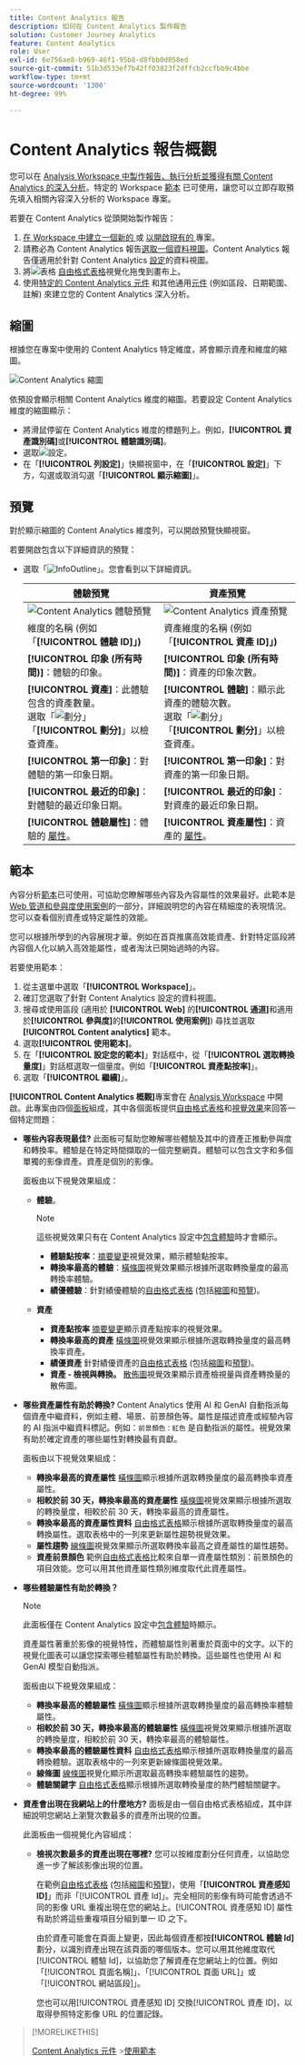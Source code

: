 ```yaml
---
title: Content Analytics 報告
description: 如何在 Content Analytics 製作報告
solution: Customer Journey Analytics
feature: Content Analytics
role: User
exl-id: 6e756ae8-b969-46f1-95b8-d8fbb0d058ed
source-git-commit: 51b3d533ef7b42ff03823f2dffcb2ccfbb9c4bbe
workflow-type: tm+mt
source-wordcount: '1300'
ht-degree: 99%

---
```


# Content Analytics 報告概觀

您可以在 [Analysis Workspace 中製作報告、執行分析並獲得有關 Content Analytics 的深入分析](/help/analysis-workspace/home.md)。特定的 Workspace [範本](#template) 已可使用，讓您可以立即存取預先填入相關內容深入分析的 Workspace 專案。

若要在 Content Analytics 從頭開始製作報告：

1. [在 Workspace 中建立一個新的 ](/help/analysis-workspace/build-workspace-project/create-projects.md) 或 [ 以開啟現有的 ](/help/analysis-workspace/build-workspace-project/open-projects.md) 專案。
1. 請務必為 Content Analytics 報告[選取一個資料視圖](/help/analysis-workspace/c-panels/panels.md#data-view)。Content Analytics 報告僅適用於針對 Content Analytics [設定](/help/content-analytics/config/configuration.md)的資料視圖。
1. 將![表格](/help/assets/icons/Table.svg) [自由格式表格](/help/analysis-workspace/visualizations/freeform-table/freeform-table.md)視覺化拖曳到畫布上。
1. 使用[特定的 Content Analytics 元件](components.md) 和其他通用[元件](/help/components/overview.md) (例如區段、日期範圍、註解) 來建立您的 Content Analytics 深入分析。

## 縮圖

根據您在專案中使用的 Content Analytics 特定維度，將會顯示資產和維度的縮圖。

![Content Analytics 縮圖](../assets/aca-thumbnails.png)

依預設會顯示相關 Content Analytics 維度的縮圖。若要設定 Content Analytics 維度的縮圖顯示：

* 將滑鼠停留在 Content Analytics 維度的標題列上。例如，**[!UICONTROL 資產識別碼]**&#x200B;或&#x200B;**[!UICONTROL 體驗識別碼]**。
* 選取![設定](/help/assets/icons/Setting.svg)。
* 在「**[!UICONTROL 列設定]**」快顯視窗中，在「**[!UICONTROL 設定]**」下方，勾選或取消勾選「**[!UICONTROL 顯示縮圖]**」。


## 預覽

對於顯示縮圖的 Content Analytics 維度列，可以開啟預覽快顯視窗。

若要開啟包含以下詳細資訊的預覽：

* 選取「![InfoOutline](/help/assets/icons/InfoOutline.svg)」。您會看到以下詳細資訊。

  | 體驗預覽 | 資產預覽 |
  |---|---|
  | ![Content Analytics 體驗預覽](../assets/aca-experience-preview.png) | ![Content Analytics 資產預覽](../assets/aca-asset-preview.png) |
  | 維度的名稱 (例如「**[!UICONTROL 體驗 ID]」)** | 資產維度的名稱 (例如「**[!UICONTROL 資產 ID]」)** |
  | **[!UICONTROL 印象 (所有時間)]**：體驗的印象。 | **[!UICONTROL 印象 (所有時間)]**：資產的印象次數。 |
  | **[!UICONTROL 資產]**：此體驗包含的資產數量。<br/>選取「![劃分](/help/assets/icons/Breakdown.svg)」「**[!UICONTROL 劃分]**」以檢查資產。 | **[!UICONTROL 體驗]**：顯示此資產的體驗次數。<br/>選取「![劃分](/help/assets/icons/Breakdown.svg)」「**[!UICONTROL 劃分]**」以檢查資產。 |
  | **[!UICONTROL 第一印象]**：對體驗的第一印象日期。 | **[!UICONTROL 第一印象]**：對資產的第一印象日期。 |
  | **[!UICONTROL 最近的印象]**：對體驗的最近印象日期。 | **[!UICONTROL 最近的印象]**：對資產的最近印象日期。 |
  | **[!UICONTROL 體驗屬性]**：體驗的 [屬性](/help/content-analytics/report/components.md#experience-attributes)。 | **[!UICONTROL 資產屬性]**：資產的 [屬性](/help/content-analytics/report/components.md#asset-attributes)。 |


## 範本

內容分析[範本](/help/analysis-workspace/templates/use-templates.md)已可使用，可協助您瞭解哪些內容及內容屬性的效果最好。此範本是 [Web 管道和參與度使用案例](/help/analysis-workspace/templates/use-templates.md#web-engagement)的一部分，詳細說明您的內容在精細度的表現情況。您可以查看個別資產或特定屬性的效能。

您可以根據所學到的內容展現才華。例如在首頁推廣高效能資產、針對特定區段將內容個人化以納入高效能屬性，或者淘汰已開始過時的內容。

若要使用範本：

1. 從主選單中選取「**[!UICONTROL Workspace]**」。
1. 確訂您選取了針對 Content Analytics 設定的資料視圖。
1. 搜尋或使用區段 (適用於 **[!UICONTROL Web]** 的&#x200B;**[!UICONTROL 通道]**&#x200B;和適用於&#x200B;**[!UICONTROL 參與度]**&#x200B;的&#x200B;**[!UICONTROL 使用案例]**) 尋找並選取 **[!UICONTROL Content analytics]** 範本。
1. 選取&#x200B;**[!UICONTROL 使用範本]**。
1. 在「**[!UICONTROL 設定您的範本]**」對話框中，從「**[!UICONTROL 選取轉換量度]**」對話框選取一個量度。例如「**[!UICONTROL 資產點按率]**」。
1. 選取「**[!UICONTROL 繼續]**」。

**[!UICONTROL Content Analytics 概觀]**&#x200B;專案會在 [Analysis Workspace](/help/analysis-workspace/home.md) 中開啟。此專案由四個[面板](/help/analysis-workspace/c-panels/panels.md)組成，其中各個面板提供[自由格式表格](/help/analysis-workspace/visualizations/freeform-table/freeform-table.md)和[視覺效果](/help/analysis-workspace/visualizations/freeform-analysis-visualizations.md)來回答一個特定問題：

* **哪些內容表現最佳?**
此面板可幫助您瞭解哪些體驗及其中的資產正推動參與度和轉換率。體驗是在特定時間擷取的一個完整網頁。體驗可以包含文字和多個單獨的影像資產。資產是個別的影像。

  面板由以下視覺效果組成：

   * **體驗**。

     >[!NOTE]
     >
     >這些視覺效果只有在 Content Analytics 設定中[包含體驗](/help/content-analytics/config/guided.md#experience-capture-and-definition)時才會顯示。
     > 

      * **體驗點按率**：[摘要變更](/help/analysis-workspace/visualizations/summary-number-change.md)視覺效果，顯示體驗點按率。
      * **轉換率最高的體驗**：[橫條圖](/help/analysis-workspace/visualizations/horizontal-bar.md)視覺效果顯示根據所選取轉換量度的最高轉換率體驗。
      * **績優體驗**：針對績優體驗的[自由格式表格](/help/analysis-workspace/visualizations/freeform-table/freeform-table.md) (包括[縮圖](#thumbnails)和[預覽](#previews))。

   * **資產**

      * **資產點按率**
[摘要變更](/help/analysis-workspace/visualizations/summary-number-change.md)顯示資產點按率的視覺效果。
      * **轉換率最高的資產**
[橫條圖](/help/analysis-workspace/visualizations/horizontal-bar.md)視覺效果顯示根據所選取轉換量度的最高轉換率資產。
      * **績優資產**
針對績優資產的[自由格式表格](/help/analysis-workspace/visualizations/freeform-table/freeform-table.md) (包括[縮圖](#thumbnails)和[預覽](#previews))。
      * **資產 - 檢視與轉換。**
[散佈圖](/help/analysis-workspace/visualizations/scatterplot.md)視覺效果顯示資產檢視量與資產轉換量的散佈圖。

* **哪些資產屬性有助於轉換?**
Content Analytics 使用 AI 和 GenAI 自動指派每個資產中繼資料，例如主體、場景、前景顏色等。屬性是描述資產或經驗內容的 AI 指派中繼資料標記。例如：<code>前景顏色：紅色</code> 是自動指派的屬性。視覺效果有助於確定資產的哪些屬性對轉換最有貢獻。

  面板由以下視覺效果組成：

   * **轉換率最高的資產屬性**
[橫條圖](/help/analysis-workspace/visualizations/horizontal-bar.md)顯示根據所選取轉換量度的最高轉換率資產屬性。
   * **相較於前 30 天，轉換率最高的資產屬性**
[橫條圖](/help/analysis-workspace/visualizations/horizontal-bar.md)視覺效果顯示根據所選取的轉換量度，相較於前 30 天，轉換率最高的資產屬性。
   * **轉換率最高的資產屬性資料**
[自由格式表格](/help/analysis-workspace/visualizations/freeform-table/freeform-table.md)顯示根據所選取轉換量度的最高轉換屬性。選取表格中的一列來更新屬性趨勢視覺效果。
   * **屬性趨勢**
[線條圖](/help/analysis-workspace/visualizations/line.md)視覺效果顯示所選取轉換率最高之資產屬性的屬性趨勢。
   * **資產前景顏色**
範例[自由格式表格](/help/analysis-workspace/visualizations/freeform-table/freeform-table.md)比較來自單一資產屬性類別：前景顏色的項目效能。您可以用其他資產屬性類別維度取代此資產屬性。

* **哪些體驗屬性有助於轉換？**

  >[!NOTE]
  >
  >此面板僅在 Content Analytics 設定中[包含體驗](/help/content-analytics/config/guided.md#experience-capture-and-definition)時顯示。
  > 

  資產屬性著重於影像的視覺特性，而體驗屬性則著重於頁面中的文字。以下的視覺化圖表可以讓您探索哪些體驗屬性有助於轉換。這些屬性也使用 AI 和 GenAI 模型自動指派。

  面板由以下視覺效果組成：

   * **轉換率最高的體驗屬性**
[橫條圖](/help/analysis-workspace/visualizations/horizontal-bar.md)顯示根據所選取轉換量度的最高轉換率體驗屬性。
   * **相較於前 30 天，轉換率最高的體驗屬性**
[橫條圖](/help/analysis-workspace/visualizations/horizontal-bar.md)視覺效果顯示根據所選取的轉換量度，相較於前 30 天，轉換率最高的體驗屬性。
   * **轉換率最高的體驗屬性資料**
[自由格式表格](/help/analysis-workspace/visualizations/freeform-table/freeform-table.md)顯示根據所選取轉換量度的最高轉換體驗。選取表格中的一列來更新線條圖視覺效果。
   * **線條圖**
[線條圖](/help/analysis-workspace/visualizations/line.md)視覺化顯示所選取最高轉換率體驗屬性的趨勢。
   * **體驗關鍵字**
[自由格式表格](/help/analysis-workspace/visualizations/freeform-table/freeform-table.md)顯示根據所選取轉換量度的熱門體驗關鍵字。

* **資產會出現在我網站上的什麼地方?**
面板是由一個自由格式表格組成，其中詳細說明您網站上瀏覽次數最多的資產所出現的位置。

  此面板由一個視覺化內容組成：

   * **檢視次數最多的資產出現在哪裡?**
您可以按維度劃分任何資產，以協助您進一步了解該影像出現的位置。

     在範例[自由格式表格](/help/analysis-workspace/visualizations/freeform-table/freeform-table.md) (包括[縮圖](#thumbnails)和[預覽](#previews))，使用「**[!UICONTROL 資產感知 ID]**」而非「[!UICONTROL 資產 Id]」。完全相同的影像有時可能會透過不同的影像 URL 重複出現在您的網站上。[!UICONTROL 資產感知 ID] 屬性有助於將這些重複項目分組到單一 ID 之下。

     由於資產可能會在頁面上變更，因此每個資產都按&#x200B;**[!UICONTROL 體驗 Id]** 劃分，以識別資產出現在該頁面的哪個版本。您可以用其他維度取代[!UICONTROL 體驗 Id]，以協助您了解資產在您網站上的位置。例如「[!UICONTROL 頁面名稱]」、「[!UICONTROL 頁面 URL]」或「[!UICONTROL 網站區段]」。

     您也可以用[!UICONTROL 資產感知 ID] 交換[!UICONTROL 資產 ID]，以取得參照特定影像 URL 的位置記錄。


>[!MORELIKETHIS]
>
>[Content Analytics 元件](components.md)
>&#x200B;>[使用範本](/help/analysis-workspace/templates/use-templates.md#web-engagement)
>

